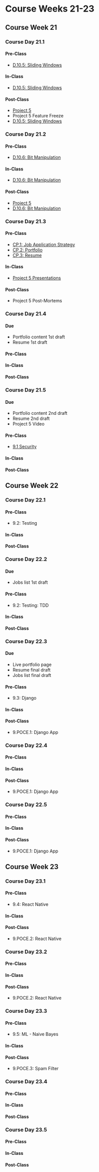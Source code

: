 # Course Weeks 21-23

## Course Week 21

### Course Day 21.1

#### Pre-Class

* [D.10.5: Sliding Windows](../data-structures-and-algorithms/d.10-common-patterns/d.10.5-sliding-windows.md)

#### In-Class

* [D.10.5: Sliding Windows](../data-structures-and-algorithms/d.10-common-patterns/d.10.5-sliding-windows.md)

#### Post-Class

* [Project 5](../projects/project-5-group-react-app.md)
* Project 5 Feature Freeze
* [D.10.5: Sliding Windows](../data-structures-and-algorithms/d.10-common-patterns/d.10.5-sliding-windows.md)

### Course Day 21.2

#### Pre-Class

* [D.10.6: Bit Manipulation](../data-structures-and-algorithms/d.10-common-patterns/d.10.6-bit-manipulation.md)

#### In-Class

* [D.10.6: Bit Manipulation](../data-structures-and-algorithms/d.10-common-patterns/d.10.6-bit-manipulation.md)

#### Post-Class

* [Project 5](../projects/project-5-group-react-app.md)
* [D.10.6: Bit Manipulation](../data-structures-and-algorithms/d.10-common-patterns/d.10.6-bit-manipulation.md)

### Course Day 21.3

#### Pre-Class

* [CP.1: Job Application Strategy](../career-prep/cp.1-job-application-strategy.md)
* [CP.2: Portfolio](../career-prep/cp.2-portfolio.md)
* [CP.3: Resume](../career-prep/cp.3-resume.md)

#### In-Class

* [Project 5 Presentations](../course-logistics/course-methodology.md#project-presentations)

#### Post-Class

* Project 5 Post-Mortems

### Course Day 21.4

#### Due

* Portfolio content 1st draft
* Resume 1st draft

#### Pre-Class

#### In-Class

#### Post-Class

### Course Day 21.5

#### Due

* Portfolio content 2nd draft
* Resume 2nd draft
* Project 5 Video

#### Pre-Class

* [9.1 Security](https://github.com/rocketacademy/bootcamp-docs/tree/f357a152ccbae2bb3e0d4bd14c4385b46e4fd5df/9-advanced-topics/9.1-security)

#### In-Class

#### Post-Class

## Course Week 22

### Course Day 22.1

#### Pre-Class

* 9.2: Testing

#### In-Class

#### Post-Class

### Course Day 22.2

#### Due

* Jobs list 1st draft

#### Pre-Class

* 9.2: Testing: TDD

#### In-Class

#### Post-Class

### Course Day 22.3

#### Due

* Live portfolio page
* Resume final draft
* Jobs list final draft

#### Pre-Class

* 9.3: Django

#### In-Class

#### Post-Class

* 9.POCE.1: Django App

### Course Day 22.4

#### Pre-Class

#### In-Class

#### Post-Class

* 9.POCE.1: Django App

### Course Day 22.5

#### Pre-Class

#### In-Class

#### Post-Class

* 9.POCE.1: Django App

## Course Week 23

### Course Day 23.1

#### Pre-Class

* 9.4: React Native

#### In-Class

#### Post-Class

* 9.POCE.2: React Native

### Course Day 23.2

#### Pre-Class

#### In-Class

#### Post-Class

* 9.POCE.2: React Native

### Course Day 23.3

#### Pre-Class

* 9.5: ML - Naive Bayes

#### In-Class

#### Post-Class

* 9.POCE.3: Spam Filter

### Course Day 23.4

#### Pre-Class

#### In-Class

#### Post-Class

### Course Day 23.5

#### Pre-Class

#### In-Class

#### Post-Class

